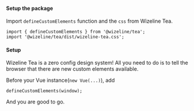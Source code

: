 #### Setup the package

Import `defineCustomElements` function and the `css` from Wizeline Tea.

```code
import { defineCustomElements } from '@wizeline/tea';
import '@wizeline/tea/dist/wizeline-tea.css';
```

#### Setup

Wizeline Tea is a zero config design system! All you need to do is to tell the browser that there are new custom elements available.

Before your Vue instance(`new Vue(...)`), add

```code
defineCustomElements(window);
```

And you are good to go.
